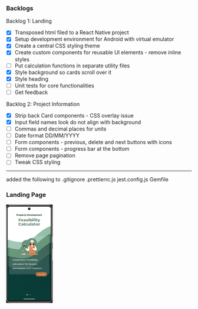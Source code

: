 ### Backlogs
Backlog 1: Landing
- [x] Transposed html filed to a React Native project
- [x] Setup development environment for Android with virtual emulator
- [x] Create a central CSS styling theme
- [x] Create custom components for reusable UI elements - remove inline styles
- [ ] Put calculation functions in separate utility files
- [x] Style background so cards scroll over it
- [x] Style heading
- [ ] Unit tests for core functionalities
- [ ] Get feedback

Backlog 2: Project Information
- [x] Strip back Card components - CSS overlay issue
- [x] Input field names look do not align with background
- [ ] Commas and decimal places for units
- [ ] Date format DD/MM/YYYY
- [ ] Form components - previous, delete and next buttons with icons
- [ ] Form components - progress bar at the bottom
- [ ] Remove page pagination
- [ ] Tweak CSS styling
<hr />

added the following to .gitignore
.prettierrc.js
jest.config.js
Gemfile

### Landing Page
<img src="https://github.com/james126/new-boots/blob/dev1/assets/screenshots/landing.jpg" width=25% />
